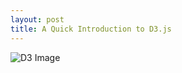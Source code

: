 ```yaml
---
layout: post
title: A Quick Introduction to D3.js
---
```


![D3 Image](https://github.com/strongdan/blog/posts/D3screenshot.png "D3 Website")
